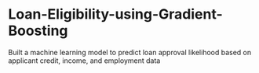 # Loan-Eligibility-using-Gradient-Boosting
Built a machine learning model to predict loan approval likelihood based on applicant credit, income, and employment data
